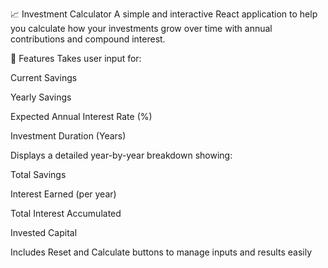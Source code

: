 📈 Investment Calculator
A simple and interactive React application to help you calculate how your investments grow over time with annual contributions and compound interest.

🚀 Features
Takes user input for:

Current Savings

Yearly Savings

Expected Annual Interest Rate (%)

Investment Duration (Years)

Displays a detailed year-by-year breakdown showing:

Total Savings

Interest Earned (per year)

Total Interest Accumulated

Invested Capital

Includes Reset and Calculate buttons to manage inputs and results easily

